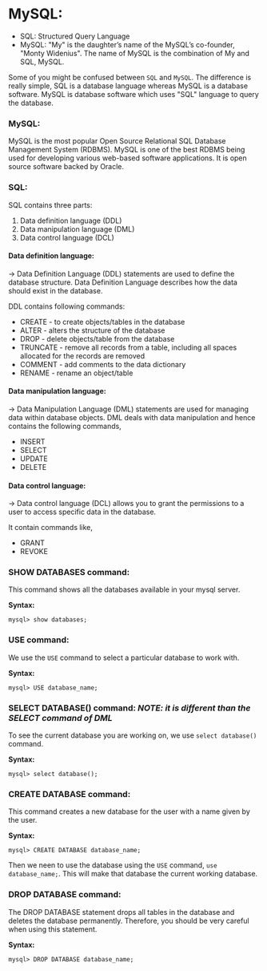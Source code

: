# MySQL:

- SQL: Structured Query Language
- MySQL: "My" is the daughter’s name of the MySQL’s co-founder, "Monty Widenius". The name of MySQL is the combination of My and SQL, MySQL.

Some of you might be confused between `SQL` and `MySQL`. The difference is really simple, SQL is a database language whereas MySQL is a database software. MySQL is database software which uses "SQL" language to query the database.  

### MySQL: 

MySQL is the most popular Open Source Relational SQL Database Management System (RDBMS). MySQL is one of the best RDBMS being used for developing various web-based software applications. It is open source software backed by Oracle.  

### SQL:
SQL contains three parts:  
1. Data definition language (DDL)
1. Data manipulation language (DML)
1. Data control language (DCL)

#### Data definition language:
-> Data Definition Language (DDL) statements are used to define the database structure. Data Definition Language  describes how the data should exist in the database.  

DDL contains following commands:
- CREATE - to create objects/tables in the database
- ALTER - alters the structure of the database
- DROP - delete objects/table from the database
- TRUNCATE - remove all records from a table, including all spaces allocated for the records are removed
- COMMENT - add comments to the data dictionary
- RENAME - rename an object/table  

#### Data manipulation language:
-> Data Manipulation Language (DML) statements are used for managing data within database objects. DML deals with data manipulation and hence contains the following commands,  

- INSERT
- SELECT
- UPDATE
- DELETE

#### Data control language:
-> Data control language (DCL) allows you to grant the permissions to a user to access specific data in the database.  

It contain commands like,  
- GRANT
- REVOKE

### SHOW DATABASES command:
This command shows all the databases available in your mysql server.  

**Syntax:**
```mysql
mysql> show databases;
```

### USE command:
We use the `USE` command to select a particular database to work with.  

**Syntax:**
```mysql
mysql> USE database_name;
```

### SELECT DATABASE() command:    *NOTE: it is different than the SELECT command of DML*
To see the current database you are working on, we use `select database()` command.

**Syntax:**  
```mysql
mysql> select database();
```
### CREATE DATABASE command:
This command creates a new database for the user with a name given by the user.

**Syntax:**  
```mysql
mysql> CREATE DATABASE database_name;
```
Then we neen to use the database using the `USE` command, `use database_name;`. This will make that database the current working database.  

### DROP DATABASE command:
The DROP DATABASE statement drops all tables in the database and deletes the database permanently. Therefore, you should be very careful when using this statement.  

**Syntax:**
```mysql
mysql> DROP DATABASE database_name;
```

### 























